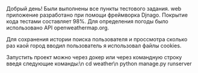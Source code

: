 Добрый день! Были выполнены все пункты тестового задания. 
web приложение разработано при помощи фреймворка Djnago.
Покрытие кода тестами составляет 98%.
Для определения погоды было использовано API openweathermap.org.

Для сохранения истории поиска пользователя и проссмотра сколько раз каой город вводил пользователь я использовал файлы cookies.

Запустить проект можно через докер или через командную строку введя следующие команды:\n
cd weather\n
python manage.py runserver
